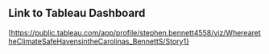 ## Link to Tableau Dashboard 
[https://public.tableau.com/app/profile/stephen.bennett4558/viz/WherearetheClimateSafeHavensintheCarolinas_BennettS/Story1}
